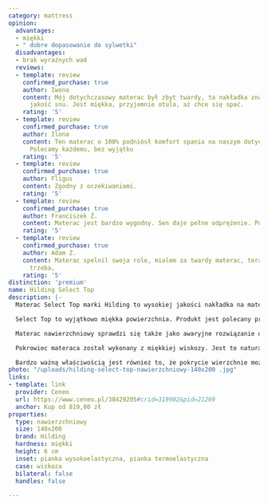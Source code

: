 ```yaml
---
category: mattress
opinion:
  advantages:
  - miękki
  - " dobre dopasowanie do sylwetki"
  disadvantages:
  - brak wyraźnych wad
  reviews:
  - template: review
    confirmed_purchase: true
    author: Iwona
    content: Mój dotychczasowy materac był zbyt twardy, ta nakładka znacząco polepszyła
      jakość snu. Jest miękka, przyjemnie otula, aż chce się spać.
    rating: '5'
  - template: review
    confirmed_purchase: true
    author: Ilona
    content: Ten materac o 100% podniósł komfort spania na naszym dotychczasowym materacu.
      Polecamy każdemu, bez wyjątku
    rating: '5'
  - template: review
    confirmed_purchase: true
    author: Fligus
    content: Zgodny z oczekiwaniami.
    rating: '5'
  - template: review
    confirmed_purchase: true
    author: Franciszek Ż.
    content: Materac jest bardzo wygodny. Sen daje pełne odprężenie. Polecam!
    rating: '5'
  - template: review
    confirmed_purchase: true
    author: Adam Z.
    content: Materac spelnil swoja role, mialem za twardy materac, teraz jest jak
      trzeba,
    rating: '5'
distinction: 'premium'
name: Hilding Select Top
description: |-
  Materac Select Top marki Hilding to wysokiej jakości nakładka na materac główny lub na wersalkę. Produkt wykonano z dwóch rodzajów materiału - pianki wysokoelastycznej oraz termoelastycznej. Takie połączenie zapewnia wygodę użytkowania oraz wyjątkową trwałość materaca. Dzięki piance elastycznej jest on odpowiednio sprężysty, natomiast pianka pamięci idealnie dopasowuje się do kształtu ciała. To sprawia, że sylwetka jest odpowiednio ułożona, niezależnie od pozycji podczas snu.

  Select Top to wyjątkowo miękka powierzchnia. Produkt jest polecany przez producenta szczególnie w przypadku, kiedy właściwy materac główny okazuje się za twardy. Wygodna nakładka sprawi, że powierzchnia do spania będzie wygodniejsza, a sen zdrowszy i bardziej komfortowy.

  Materac nawierzchniowy sprawdzi się także jako awaryjne rozwiązanie do wersalek i rozkładanych sof, które często wykorzystywane są do spania np. podczas odwiedzin gości. Zastosowanie produktu tego typu może też wyrównać powierzchnię łóżka, gdzie umieszczone są dwa materace.

  Pokrowiec materaca został wykonany z miękkiej wiskozy. Jest to naturalny materiał, który przepuszcza powietrze i nie podrażnia skóry. Pokrycie ma właściwości antyalergiczne i zapobiega rozwojowi roztoczy i pleśni. W związku z tym materac może być bez problemów wykorzystywany przez osoby, które mają problemy z alergiami.

  Bardzo ważną właściwością jest również to, że pokrycie wierzchnie można zdjąć i wyprać, aby jeszcze bardziej zwiększyć higienę snu. Producent oferuje 15 lat gwarancji na cały materac - w razie wykrycia wad produktu będzie można go bez problemu wymienić na nowy.
photo: "/uploads/hilding-select-top-nawierzchniowy-140x200 .jpg"
links:
- template: link
  provider: Ceneo
  url: https://www.ceneo.pl/38429205#crid=319902&pid=21269
  anchor: Kup od 819,00 zł
properties:
  type: nawierzchniowy
  size: 140x200
  brand: Hilding
  hardness: miękki
  height: 6 cm
  inset: pianka wysokoelastyczna, pianka termoelastyczna
  case: wiskoza
  bilateral: false
  handles: false

---
```

